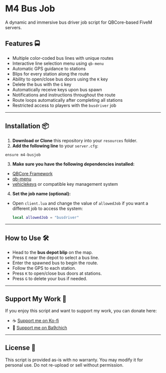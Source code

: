# M4 Bus Job

A dynamic and immersive bus driver job script for QBCore-based FiveM servers.

## Features 🚍
- Multiple color-coded bus lines with unique routes
- Interactive line selection menu using `qb-menu`
- Automatic GPS guidance to stations
- Blips for every station along the route
- Ability to open/close bus doors using the `K` key
- Delete the bus with the `G` key
- Automatically receive keys upon bus spawn
- Notifications and instructions throughout the route
- Route loops automatically after completing all stations
- Restricted access to players with the `busdriver` job

---

## Installation 📦

1. **Download or Clone** this repository into your `resources` folder.
2. **Add the following line** to your `server.cfg`:

``` 
ensure m4-busjob 
```

3. **Make sure you have the following dependencies installed:**
- [QBCore Framework](https://github.com/qbcore-framework/qb-core)
- [qb-menu](https://github.com/qbcore-framework/qb-menu)
- [vehiclekeys](https://github.com/qbcore-framework/qb-vehiclekeys) or compatible key management system

4. **Set the job name (optional):**
- Open `client.lua` and change the value of `allowedJob` if you want a different job to access the system:
  ```lua
  local allowedJob = "busdriver"
  ```

---

## How to Use 🛠️

- Head to the **bus depot blip** on the map.
- Press `E` near the depot to select a bus line.
- Enter the spawned bus to begin the route.
- Follow the GPS to each station.
- Press `K` to open/close bus doors at stations.
- Press `G` to delete your bus if needed.

---

## Support My Work 💖
If you enjoy this script and want to support my work, you can donate here:

- ☕ [Support me on Ko-fi](https://ko-fi.com/mrghozzi)
- 💸 [Support me on Ba9chich](https://ba9chich.com/en/mrghozzi)

---

## License 📄

This script is provided as-is with no warranty. You may modify it for personal use. Do not re-upload or sell without permission.
